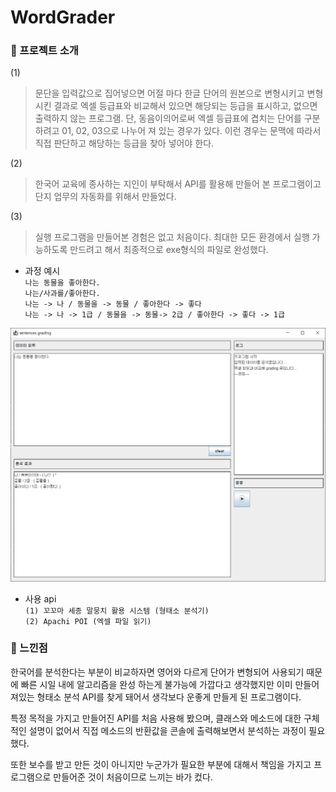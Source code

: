 # WordGrader

### :pushpin: 프로젝트 소개 
(1)
>문단을 입력값으로 집어넣으면 어절 마다 한글 단어의 원본으로 변형시키고 변형시킨 결과로 엑셀 등급표와 비교해서 있으면 해당되는 등급을 표시하고, 없으면 출력하지 않는 프로그램. 단, 동음이의어로써 엑셀 등급표에 겹치는 단어를 구분하려고 01, 02, 03으로 나누어 져 있는 경우가 있다. 이런 경우는 문맥에 따라서 직접 판단하고 해당하는 등급을 찾아 넣어야 한다.

(2)
>한국어 교육에 종사하는 지인이 부탁해서 API를 활용해 만들어 본 프로그램이고 단지 업무의 자동화를 위해서 만들었다.

(3)
>실행 프로그램을 만들어본 경험은 없고 처음이다. 최대한 모든 환경에서 실행 가능하도록 만드려고 해서 최종적으로 exe형식의 파일로 완성했다.

* 과정 예시  
`나는 동물을 좋아한다.`  
`나는/사과를/좋아한다.`  
`나는 -> 나 / 동물을 -> 동물 / 좋아한다 -> 좋다`  
`나는 -> 나 -> 1급 / 동물을 -> 동물-> 2급 / 좋아한다 -> 좋다 -> 1급`  


![full_img](./readme_img/full_img.png)

* 사용 api  
`(1) 꼬꼬마 세종 말뭉치 활용 시스템 (형태소 분석기)`  
`(2) Apachi POI (엑셀 파일 읽기)`  


  
### :pushpin: 느낀점
한국어를 분석한다는 부분이 비교하자면 영어와 다르게 단어가 변형되어 사용되기 때문에 빠른 시일 내에 알고리즘을 완성 하는게 불가능에 가깝다고 생각했지만 이미 만들어져있는 형태소 분석 API를 찾게 돼어서 생각보다 운좋게 만들게 된 프로그램이다.  

특정 목적을 가지고 만들어진 API를 처음 사용해 봤으며, 클래스와 메소드에 대한 구체적인 설명이 없어서 직접 메소드의 반환값을 콘솔에 출력해보면서 분석하는 과정이 필요 했다.  

또한 보수를 받고 만든 것이 아니지만 누군가가 필요한 부분에 대해서 책임을 가지고 프로그램으로 만들어준 것이 처음이므로 느끼는 바가 컸다.
